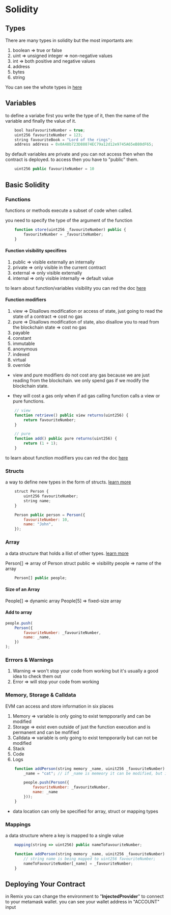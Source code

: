 # Solidity

## Types

There are many types in solidity but the most importants are:

1. boolean => true or false
2. uint => unsigned integer => non-negative values
3. int => both positive and negative values
4. address
5. bytes
6. string

You can see the whote types in [here](https://docs.soliditylang.org/en/v0.8.26/types.html)

## Variables

to define a variabe first you write the type of it, then the name of the variable and finally the value of it.

```js
    bool hasFavouriteNumber = true;
    uint256 favouriteNumber = 123;
    string favouriteBook = "Lord of the rings";
    address address = 0x0A48b723D88874EC79a12d12e9745A65eB80dF65;
```

by default variables are private and you can not access then when the contract is deployed. to access then you have to "public" them.

```js
    uint256 public favouriteNumber = 10
```

## Basic Solidity

### Functions

functions or methods execute a subset of code when called.

you need to specify the type of the argument of the function

```js
    function store(uint256 _favouriteNumber) public {
        favouriteNumber = _favouriteNumber;
    }
```

#### Function visibility specifires

1. public => visible externally an internally
2. private => only visible in the current contract
3. external => only visible externally
4. internal => only visible internally => default value

to learn about function/variables visibility you can red the doc [here](https://docs.soliditylang.org/en/v0.8.26/cheatsheet.html#function-visibility-specifiers)

#### Function modifiers

1. view => Disallows modification or access of state, just going to read the state of a contract => cost no gas
2. pure => Disallows modification of state, also disallow you to read from the blockchain state => cost no gas
3. payable
4. constant
5. immutable
6. anonymous
7. indexed
8. virtual
9. override

-   view and pure modifiers do not cost any gas because we are just reading from the blockchain. we only spend gas if we modify the blockchain state.

-   they will cost a gas only when if ad gas calling function calls a view or pure functions.

```js
    // view
    function retrieve() public view returns(uint256) {
        return favouriteNumber;
    }

    // pure
    function add() public pure returns(uint256) {
        return (1 + 1);
    }
```

to learn about function modifiers you can red the doc [here](https://docs.soliditylang.org/en/v0.8.26/cheatsheet.html#modifiers)

### Structs

a way to define new types in the form of structs. [learn more](https://docs.soliditylang.org/en/v0.8.26/types.html#structs)

```js
    struct Person {
        uint256 favouriteNumber;
        string name;
    }

    Person public person = Person({
        favouriteNumber: 10,
        name: "John",
    });
```

### Array

a data structure that holds a llist of other types. [learn more](https://docs.soliditylang.org/en/v0.8.26/types.html#arrays)

Person[] => array of Person struct
public => visibility
people => name of the array

```js
    Person[] public people;
```

#### Size of an Array

People[] => dynamic array
People[5] => fixed-size array

#### Add to array

```js
people.push(
	Person({
		favouriteNumber: _favouriteNumber,
		name: _name,
	})
);
```

### Errrors & Warnings

1. Warning => won't stop your code from working but it's usually a good idea to check them out
2. Error => will stop your code from working

### Memory, Storage & Calldata

EVM can access and store information in six places

1. Memory => variable is only going to exist tempporarily and can be modified
2. Storage => exist even outside of just the function execution and is permanent and can be mofified
3. Calldata => variable is only going to exist tempporarily but can not be modified
4. Stack
5. Code
6. Logs

```js
    function addPerson(string memory _name, uinit256 _favouriteNumber) public {
        _name = "cat"; // if _name is memeory it can be modified, but if it is calldata it is not possible to modified

        people.push(Person({
            favouriteNumber: _favouriteNumber,
            name: _name
        }));
    }
```

-   data location can only be specified for array, struct or mapping types

### Mappings

a data structure where a key is mapped to a single value

```js
    mapping(string => uint256) public nameToFavouriteNumber;

    function addPerson(string memory _name, uinit256 _favouriteNumber) public {
        // string name is being mapped to uint256 favouriteNumber;
        nameToFavouriteNumber[_name] = _favouriteNumber;
    }
```

## Deploying Your Contract

in Remix you can change the environment to "**InjectedProvider**" to connect to your metamask wallet. you can see your wallet address in "ACCOUNT" input